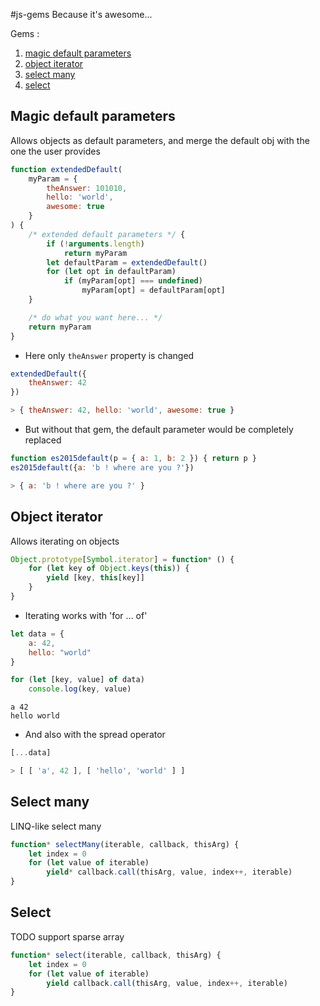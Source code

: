 #js-gems
Because it's awesome...

Gems :

1. [magic default parameters](#magic-default-parameters)
2. [object iterator](#object-iterator)
3. [select many](#select-many)
4. [select](#select)

## Magic default parameters

Allows objects as default parameters, and merge the default obj with the one the user provides
```js
function extendedDefault(
    myParam = {
        theAnswer: 101010,
        hello: 'world',
        awesome: true
    }
) {
	/* extended default parameters */ {
		if (!arguments.length)
            return myParam
		let defaultParam = extendedDefault()
        for (let opt in defaultParam)
            if (myParam[opt] === undefined)
                myParam[opt] = defaultParam[opt]	
    }

    /* do what you want here... */
    return myParam
}
```

- Here only `theAnswer` property is changed
```js
extendedDefault({
    theAnswer: 42
})
```
```js
> { theAnswer: 42, hello: 'world', awesome: true }
```

- But without that gem, the default parameter would be completely replaced
```js
function es2015default(p = { a: 1, b: 2 }) { return p }
es2015default({a: 'b ! where are you ?'})
```
```js
> { a: 'b ! where are you ?' }
```

## Object iterator

Allows iterating on objects
```js
Object.prototype[Symbol.iterator] = function* () {
	for (let key of Object.keys(this)) {
		yield [key, this[key]]
	}
}
```

- Iterating works with 'for ... of'
```js
let data = {
	a: 42,
	hello: "world"
}

for (let [key, value] of data)
	console.log(key, value)
```
```
a 42
hello world
```

- And also with the spread operator
```js
[...data]
```
```js
> [ [ 'a', 42 ], [ 'hello', 'world' ] ]
```

## Select many

LINQ-like select many
```js
function* selectMany(iterable, callback, thisArg) {
	let index = 0
	for (let value of iterable)
		yield* callback.call(thisArg, value, index++, iterable)
}
```

## Select

TODO support sparse array
```js
function* select(iterable, callback, thisArg) {
	let index = 0
	for (let value of iterable)
		yield callback.call(thisArg, value, index++, iterable)
}
```
